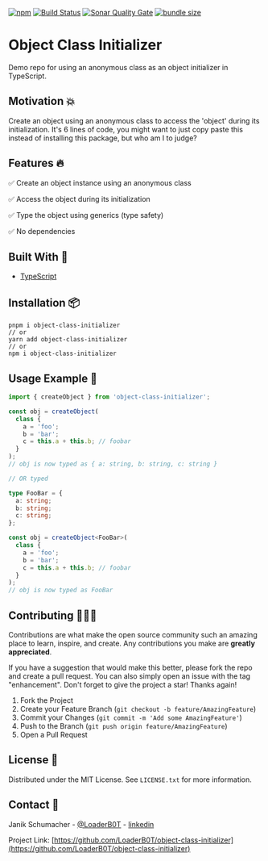[![npm](https://img.shields.io/npm/v/object-class-initializer?color=%2300d26a&style=for-the-badge)](https://www.npmjs.com/package/object-class-initializer)
[![Build Status](https://img.shields.io/github/actions/workflow/status/LoaderB0T/object-class-initializer/build.yml?branch=main&style=for-the-badge)](https://github.com/LoaderB0T/object-class-initializer/actions/workflows/build.yml)
[![Sonar Quality Gate](https://img.shields.io/sonar/quality_gate/LoaderB0T_object-class-initializer?server=https%3A%2F%2Fsonarcloud.io&style=for-the-badge)](https://sonarcloud.io/summary/new_code?id=LoaderB0T_object-class-initializer)
[![bundle size](https://img.shields.io/bundlephobia/minzip/object-class-initializer?color=%23FF006F&label=Bundle%20Size&style=for-the-badge)](https://bundlephobia.com/package/object-class-initializer)

# Object Class Initializer

Demo repo for using an anonymous class as an object initializer in TypeScript.

## Motivation 💥

Create an object using an anonymous class to access the 'object' during its initialization. It's 6 lines of code, you might want to just copy paste this instead of installing this package, but who am I to judge?

## Features 🔥

✅ Create an object instance using an anonymous class

✅ Access the object during its initialization

✅ Type the object using generics (type safety)

✅ No dependencies

## Built With 🔧

- [TypeScript](https://www.typescriptlang.org/)

## Installation 📦

```console
pnpm i object-class-initializer
// or
yarn add object-class-initializer
// or
npm i object-class-initializer
```

## Usage Example 🚀

```typescript
import { createObject } from 'object-class-initializer';
```

```typescript
const obj = createObject(
  class {
    a = 'foo';
    b = 'bar';
    c = this.a + this.b; // foobar
  }
);
// obj is now typed as { a: string, b: string, c: string }

// OR typed

type FooBar = {
  a: string;
  b: string;
  c: string;
};

const obj = createObject<FooBar>(
  class {
    a = 'foo';
    b = 'bar';
    c = this.a + this.b; // foobar
  }
);
// obj is now typed as FooBar
```

## Contributing 🧑🏻‍💻

Contributions are what make the open source community such an amazing place to learn, inspire, and create. Any contributions you make are **greatly appreciated**.

If you have a suggestion that would make this better, please fork the repo and create a pull request. You can also simply open an issue with the tag "enhancement".
Don't forget to give the project a star! Thanks again!

1. Fork the Project
2. Create your Feature Branch (`git checkout -b feature/AmazingFeature`)
3. Commit your Changes (`git commit -m 'Add some AmazingFeature'`)
4. Push to the Branch (`git push origin feature/AmazingFeature`)
5. Open a Pull Request

## License 🔑

Distributed under the MIT License. See `LICENSE.txt` for more information.

## Contact 📧

Janik Schumacher - [@LoaderB0T](https://twitter.com/LoaderB0T) - [linkedin](https://www.linkedin.com/in/janikschumacher/)

Project Link: [https://github.com/LoaderB0T/object-class-initializer](https://github.com/LoaderB0T/object-class-initializer)
